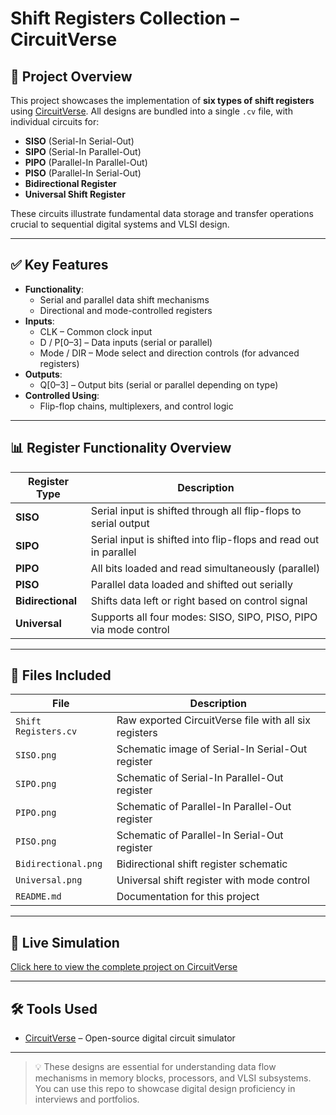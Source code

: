 # Shift Registers Collection – CircuitVerse

## 🧠 Project Overview
This project showcases the implementation of **six types of shift registers** using [CircuitVerse](https://circuitverse.org). All designs are bundled into a single `.cv` file, with individual circuits for:
- **SISO** (Serial-In Serial-Out)
- **SIPO** (Serial-In Parallel-Out)
- **PIPO** (Parallel-In Parallel-Out)
- **PISO** (Parallel-In Serial-Out)
- **Bidirectional Register**
- **Universal Shift Register**

These circuits illustrate fundamental data storage and transfer operations crucial to sequential digital systems and VLSI design.

---

## ✅ Key Features

- **Functionality**:
  - Serial and parallel data shift mechanisms
  - Directional and mode-controlled registers
- **Inputs**:
  - CLK – Common clock input
  - D / P[0–3] – Data inputs (serial or parallel)
  - Mode / DIR – Mode select and direction controls (for advanced registers)
- **Outputs**:
  - Q[0–3] – Output bits (serial or parallel depending on type)
- **Controlled Using**:
  - Flip-flop chains, multiplexers, and control logic

---

## 📊 Register Functionality Overview

| Register Type | Description |
|---------------|-------------|
| **SISO**      | Serial input is shifted through all flip-flops to serial output |
| **SIPO**      | Serial input is shifted into flip-flops and read out in parallel |
| **PIPO**      | All bits loaded and read simultaneously (parallel) |
| **PISO**      | Parallel data loaded and shifted out serially |
| **Bidirectional** | Shifts data left or right based on control signal |
| **Universal** | Supports all four modes: SISO, SIPO, PISO, PIPO via mode control |

---

## 📂 Files Included

| File | Description |
|------|-------------|
| `Shift Registers.cv` | Raw exported CircuitVerse file with all six registers |
| `SISO.png` | Schematic image of Serial-In Serial-Out register |
| `SIPO.png` | Schematic of Serial-In Parallel-Out register |
| `PIPO.png` | Schematic of Parallel-In Parallel-Out register |
| `PISO.png` | Schematic of Parallel-In Serial-Out register |
| `Bidirectional.png` | Bidirectional shift register schematic |
| `Universal.png` | Universal shift register with mode control |
| `README.md` | Documentation for this project |

---

## 🔗 Live Simulation
[Click here to view the complete project on CircuitVerse](https://circuitverse.org/simulator/edit/registers-6666eda0-88ac-4052-85df-644bfa2366dd)

---

## 🛠 Tools Used

- [CircuitVerse](https://circuitverse.org) – Open-source digital circuit simulator

---

> 💡 These designs are essential for understanding data flow mechanisms in memory blocks, processors, and VLSI subsystems. You can use this repo to showcase digital design proficiency in interviews and portfolios.